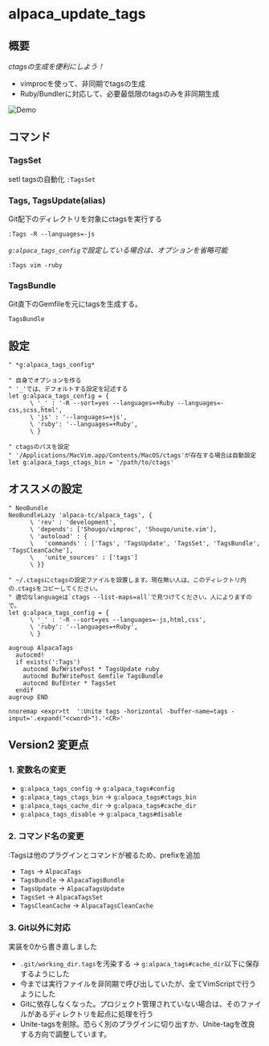 # alpaca_update_tags

## 概要

*ctagsの生成を便利にしよう！*

- vimprocを使って、非同期でtagsの生成
- Ruby/Bundlerに対応して、必要最低限のtagsのみを非同期生成

![Demo](http://gifzo.net/tIDwHf2ZAp.gif)

## コマンド

### TagsSet

setl tagsの自動化
`:TagsSet`

### Tags, TagsUpdate(alias)

Git配下のディレクトリを対象にctagsを実行する

`:Tags -R --languages=-js`

*`g:alpaca_tags_config`で設定している場合は、オプションを省略可能*

`:Tags vim -ruby`

### TagsBundle

Git直下のGemfileを元にtagsを生成する。

`TagsBundle`

## 設定

```.vimrc:vim
" *g:alpaca_tags_config*

" 自身でオプションを作る
" '_'では、デフォルトする設定を記述する
let g:alpaca_tags_config = {
      \ '_' : '-R --sort=yes --languages=+Ruby --languages=-css,scss,html',
      \ 'js' : '--languages=+js',
      \ 'ruby': '--languages=+Ruby',
      \ }

" ctagsのパスを設定
" '/Applications/MacVim.app/Contents/MacOS/ctags'が存在する場合は自動設定
let g:alpaca_tags_ctags_bin = '/path/to/ctags'
```

## オススメの設定

```
" NeoBundle
NeoBundleLazy 'alpaca-tc/alpaca_tags', {
      \ 'rev' : 'development',
      \ 'depends': ['Shougo/vimproc', 'Shougo/unite.vim'],
      \ 'autoload' : {
      \   'commands' : ['Tags', 'TagsUpdate', 'TagsSet', 'TagsBundle', 'TagsCleanCache'],
      \   'unite_sources' : ['tags']
      \ }}

" ~/.ctagsにctagsの設定ファイルを設置します。現在無い人は、このディレクトリ内の.ctagsをコピーしてください。
" 適切なlanguageは`ctags --list-maps=all`で見つけてください。人によりますので。
let g:alpaca_tags_config = {
      \ '_' : '-R --sort=yes --languages=-js,html,css',
      \ 'ruby': '--languages=+Ruby',
      \ }

augroup AlpacaTags
  autocmd!
  if exists(':Tags')
    autocmd BufWritePost * TagsUpdate ruby
    autocmd BufWritePost Gemfile TagsBundle
    autocmd BufEnter * TagsSet
  endif
augroup END

nnoremap <expr>tt  ':Unite tags -horizontal -buffer-name=tags -input='.expand("<cword>").'<CR>'
```

## Version2 変更点

### 1. 変数名の変更

- `g:alpaca_tags_config` -> `g:alpaca_tags#config`
- `g:alpaca_tags_ctags_bin` -> `g:alpaca_tags#ctags_bin`
- `g:alpaca_tags_cache_dir` -> `g:alpaca_tags#cache_dir`
- `g:alpaca_tags_disable` -> `g:alpaca_tags#disable`

### 2. コマンド名の変更

:Tagsは他のプラグインとコマンドが被るため、prefixを追加

- `Tags` -> `AlpacaTags`
- `TagsBundle` -> `AlpacaTagsBundle`
- `TagsUpdate` -> `AlpacaTagsUpdate`
- `TagsSet` -> `AlpacaTagsSet`
- `TagsCleanCache` -> `AlpacaTagsCleanCache`

### 3. Git以外に対応

実装を0から書き直しました

- `.git/working_dir.tags`を汚染する -> `g:alpaca_tags#cache_dir`以下に保存するようにした
- 今までは実行ファイルを非同期で呼び出していたが、全てVimScriptで行うようにした
- Gitに依存しなくなった。プロジェクト管理されていない場合は、そのファイルがあるディレクトリを起点に処理を行う
- Unite-tagsを削除。恐らく別のプラグインに切り出すか、Unite-tagを改良する方向で調整しています。


